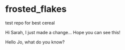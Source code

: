 # frosted_flakes
test repo for best cereal

Hi Sarah, I just made a change... Hope you can see this!



Hello Jo, what do you know? 